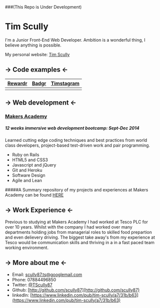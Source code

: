 ###(This Repo is Under Development)

Tim Scully
===========
I'm a Junior Front-End Web Developer. Ambition is a wonderful thing, I believe anything is possible.

My personal website: [Tim Scully](http://timscully.co.uk)

-> Code examples <-
-------------------

|   [Rewardr](http://github.com/hatstephens/FATS_rewardr) 	|   [Badgr](http://github.com/scully87/FATS_badgr)    | [Timstagram](http://github.com/Scully87/TIMstagram) |
| ------------- | ------------ |  ----------  |
|								|							 |      				|

-> Web development <-
---------------------

### [Makers Academy](http://makersacademy.com)
##### 12 weeks immersive web development bootcamp: Sept-Dec 2014
Learned cutting edge coding techniques and best practices from world class developers, project-based test-driven work and pair programming.

- Ruby on Rails
- HTML5 and CSS3
- Javascript and jQuery
- Git and Heroku
- Software Design
- Agile and Lean

#####A Summary repository of my projects and experiences at Makers Academy can be found [HERE](https://github.com/Scully87/Makers_Academy)

-> Work Experience <-
---------------------
Previous to studying at Makers Academy I had worked at Tesco PLC for over 10 years. Whilst with the company I had worked over many departments holding jobs from managerial roles to skilled food prepartion and even delievery driving.
The biggest take away's from my experience at Tesco would be communication skills and thriving in a in a fast paced team working environment.

-> More about me <-
--------------------

- Email: scully87.ts@googlemail.com
- Phone: 07884496850
- Twitter: [@TScully87](https://twitter.com/TScully87)
- Github: [http://github.com/scully87](http://github.com/scully87)
- linkedIn: [https://www.linkedin.com/pub/tim-scully/a7/31b/b63](https://www.linkedin.com/pub/tim-scully/a7/31b/b63)


[Personal Site]:http://timscully.co.uk